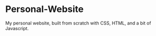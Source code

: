 # Personal-Website
My personal website, built from scratch with CSS, HTML, and a bit of Javascript. 

